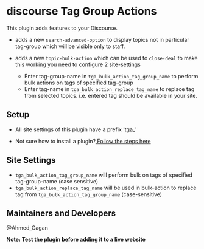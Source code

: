 # discourse Tag Group Actions
This plugin adds features to your Discourse.

- adds a new `search-advanced-option` to display topics not in particular tag-group which will be visible only to staff.

- adds a new `topic-bulk-action` which can be used to `close-deal` to make this working you need to configure 2 site-settings
  - Enter tag-group-name in `tga_bulk_action_tag_group_name` to perform bulk actions on tags of specified tag-group
  - Enter tag-name in `tga_bulk_action_replace_tag_name` to replace tag from selected topics. i.e. entered tag should be available in your site.


## Setup
- All site settings of this plugin have a prefix 'tga_'

- Not sure how to install a plugin?<a href="https://meta.discourse.org/t/install-plugins-in-discourse/19157"> Follow the steps here</a>

## Site Settings
- `tga_bulk_action_tag_group_name` will perform bulk on tags of specified tag-group-name (case sensitive)
- `tga_bulk_action_replace_tag_name` will be used in bulk-action to replace tag from `tga_bulk_action_tag_group_name` (case-sensitive)

## Maintainers and Developers
@Ahmed_Gagan

**Note: Test the plugin before adding it to a live website**
